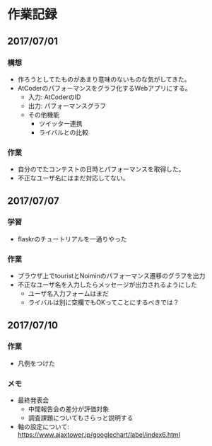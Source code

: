 # 作業記録

## 2017/07/01
### 構想
- 作ろうとしてたものがあまり意味のないものな気がしてきた。
- AtCoderのパフォーマンスをグラフ化するWebアプリにする。
    - 入力: AtCoderのID
    - 出力: パフォーマンスグラフ
    - その他機能
        - ツイッター連携
        - ライバルとの比較
### 作業
- 自分のでたコンテストの日時とパフォーマンスを取得した。
- 不正なユーザ名にはまだ対応してない。

## 2017/07/07
### 学習
- flaskrのチュートリアルを一通りやった
### 作業
- ブラウザ上でtouristとNoiminのパフォーマンス遷移のグラフを出力
- 不正なユーザ名を入力したらメッセージが出力されるようにした
    - ユーザ名入力フォームはまだ
    - ライバルは別に空欄でもOKってことにするべきでは？

## 2017/07/10
### 作業
- 凡例をつけた
### メモ
- 最終発表会
    - 中間報告会の差分が評価対象
    - 調査課題についてもさらっと説明する
- 軸の設定について: https://www.ajaxtower.jp/googlechart/label/index6.html